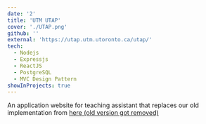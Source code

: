 ```yaml
---
date: '2'
title: 'UTM UTAP'
cover: './UTAP.png'
github: ''
external: 'https://utap.utm.utoronto.ca/utap/'
tech:
  - Nodejs
  - Expressjs
  - ReactJS
  - PostgreSQL
  - MVC Design Pattern
showInProjects: true
---
```


An application website for teaching assistant that replaces our old implementation from [here (old version got removed)](https://cs.utm.utoronto.ca/~ta/utap/controller.php)
